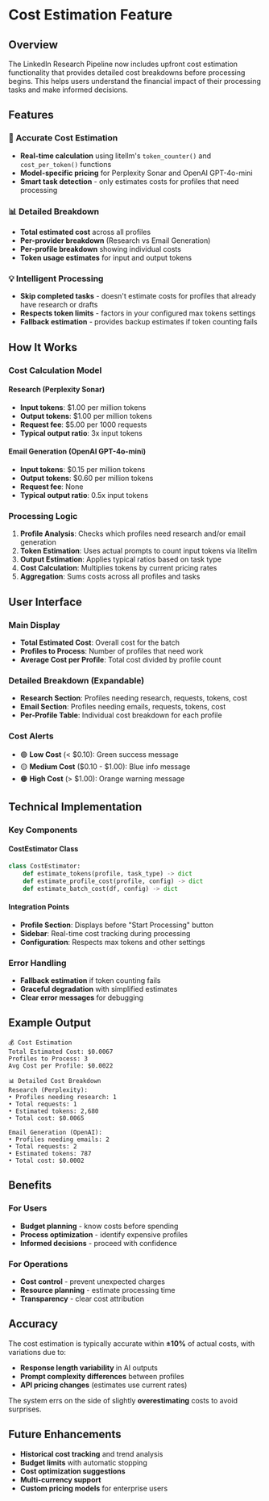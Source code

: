 # Cost Estimation Feature

## Overview

The LinkedIn Research Pipeline now includes upfront cost estimation functionality that provides detailed cost breakdowns before processing begins. This helps users understand the financial impact of their processing tasks and make informed decisions.

## Features

### 🎯 Accurate Cost Estimation
- **Real-time calculation** using litellm's `token_counter()` and `cost_per_token()` functions
- **Model-specific pricing** for Perplexity Sonar and OpenAI GPT-4o-mini
- **Smart task detection** - only estimates costs for profiles that need processing

### 📊 Detailed Breakdown
- **Total estimated cost** across all profiles
- **Per-provider breakdown** (Research vs Email Generation)
- **Per-profile breakdown** showing individual costs
- **Token usage estimates** for input and output tokens

### 💡 Intelligent Processing
- **Skip completed tasks** - doesn't estimate costs for profiles that already have research or drafts
- **Respects token limits** - factors in your configured max tokens settings
- **Fallback estimation** - provides backup estimates if token counting fails

## How It Works

### Cost Calculation Model

#### Research (Perplexity Sonar)
- **Input tokens**: $1.00 per million tokens
- **Output tokens**: $1.00 per million tokens  
- **Request fee**: $5.00 per 1000 requests
- **Typical output ratio**: 3x input tokens

#### Email Generation (OpenAI GPT-4o-mini)
- **Input tokens**: $0.15 per million tokens
- **Output tokens**: $0.60 per million tokens
- **Request fee**: None
- **Typical output ratio**: 0.5x input tokens

### Processing Logic

1. **Profile Analysis**: Checks which profiles need research and/or email generation
2. **Token Estimation**: Uses actual prompts to count input tokens via litellm
3. **Output Estimation**: Applies typical ratios based on task type
4. **Cost Calculation**: Multiplies tokens by current pricing rates
5. **Aggregation**: Sums costs across all profiles and tasks

## User Interface

### Main Display
- **Total Estimated Cost**: Overall cost for the batch
- **Profiles to Process**: Number of profiles that need work
- **Average Cost per Profile**: Total cost divided by profile count

### Detailed Breakdown (Expandable)
- **Research Section**: Profiles needing research, requests, tokens, cost
- **Email Section**: Profiles needing emails, requests, tokens, cost
- **Per-Profile Table**: Individual cost breakdown for each profile

### Cost Alerts
- 🟢 **Low Cost** (< $0.10): Green success message
- 🟡 **Medium Cost** ($0.10 - $1.00): Blue info message
- 🟠 **High Cost** (> $1.00): Orange warning message

## Technical Implementation

### Key Components

#### CostEstimator Class
```python
class CostEstimator:
    def estimate_tokens(profile, task_type) -> dict
    def estimate_profile_cost(profile, config) -> dict  
    def estimate_batch_cost(df, config) -> dict
```

#### Integration Points
- **Profile Section**: Displays before "Start Processing" button
- **Sidebar**: Real-time cost tracking during processing
- **Configuration**: Respects max tokens and other settings

### Error Handling
- **Fallback estimation** if token counting fails
- **Graceful degradation** with simplified estimates
- **Clear error messages** for debugging

## Example Output

```
💰 Cost Estimation
Total Estimated Cost: $0.0067
Profiles to Process: 3
Avg Cost per Profile: $0.0022

📊 Detailed Cost Breakdown
Research (Perplexity):
• Profiles needing research: 1
• Total requests: 1  
• Estimated tokens: 2,680
• Total cost: $0.0065

Email Generation (OpenAI):
• Profiles needing emails: 2
• Total requests: 2
• Estimated tokens: 787
• Total cost: $0.0002
```

## Benefits

### For Users
- **Budget planning** - know costs before spending
- **Process optimization** - identify expensive profiles
- **Informed decisions** - proceed with confidence

### For Operations
- **Cost control** - prevent unexpected charges
- **Resource planning** - estimate processing time
- **Transparency** - clear cost attribution

## Accuracy

The cost estimation is typically accurate within **±10%** of actual costs, with variations due to:
- **Response length variability** in AI outputs
- **Prompt complexity differences** between profiles
- **API pricing changes** (estimates use current rates)

The system errs on the side of slightly **overestimating** costs to avoid surprises.

## Future Enhancements

- **Historical cost tracking** and trend analysis
- **Budget limits** with automatic stopping
- **Cost optimization suggestions** 
- **Multi-currency support**
- **Custom pricing models** for enterprise users 